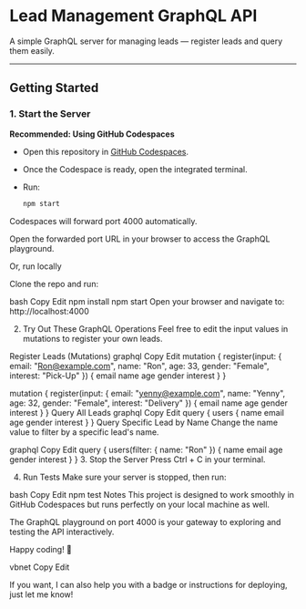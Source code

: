 # Lead Management GraphQL API

A simple GraphQL server for managing leads — register leads and query them easily.

---

## Getting Started

### 1. Start the Server

**Recommended: Using GitHub Codespaces**

- Open this repository in [GitHub Codespaces](https://github.com/features/codespaces).
- Once the Codespace is ready, open the integrated terminal.
- Run:

  ```bash
  npm start
Codespaces will forward port 4000 automatically.

Open the forwarded port URL in your browser to access the GraphQL playground.

Or, run locally

Clone the repo and run:

bash
Copy
Edit
npm install
npm start
Open your browser and navigate to: http://localhost:4000

2. Try Out These GraphQL Operations
Feel free to edit the input values in mutations to register your own leads.

Register Leads (Mutations)
graphql
Copy
Edit
mutation {
  register(input: {
    email: "Ron@example.com",
    name: "Ron",
    age: 33,
    gender: "Female",
    interest: "Pick-Up"
  }) {
    email
    name
    age
    gender
    interest
  }
}

mutation {
  register(input: {
    email: "yenny@example.com",
    name: "Yenny",
    age: 32,
    gender: "Female",
    interest: "Delivery"
  }) {
    email
    name
    age
    gender
    interest
  }
}
Query All Leads
graphql
Copy
Edit
query {
  users {
    name
    email
    age
    gender
    interest
  }
}
Query Specific Lead by Name
Change the name value to filter by a specific lead's name.

graphql
Copy
Edit
query {
  users(filter: { name: "Ron" }) {
    name
    email
    age
    gender
    interest
  }
}
3. Stop the Server
Press Ctrl + C in your terminal.

4. Run Tests
Make sure your server is stopped, then run:

bash
Copy
Edit
npm test
Notes
This project is designed to work smoothly in GitHub Codespaces but runs perfectly on your local machine as well.

The GraphQL playground on port 4000 is your gateway to exploring and testing the API interactively.

Happy coding! 🚀

vbnet
Copy
Edit

If you want, I can also help you with a badge or instructions for deploying, just let me know!